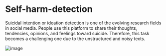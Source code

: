 # Self-harm-detection
Suicidal intention or ideation detection is one of the evolving research fields in social media. People use this platform to share their thoughts, tendencies, opinions, and feelings toward suicide. Therefore, this task becomes a challenging one due to the unstructured and noisy texts.

![image](https://github.com/sarvechqadir/Self-harm-detection/assets/78235308/71eec72b-971a-4dcc-8a3f-515b443856f2)
